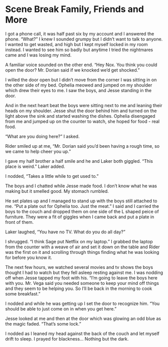 #  Scene Break Family, Friends and More

I got a phone call, it was half past six by my account and I answered the phone.
“What?” I knew I sounded grumpy but I didn’t want to talk to anyone. I wanted to
get wasted, and high but I kept myself locked in my room instead. I wanted to
see him so badly but anytime I tried the nightmares came and I was losing my
mind.

A familiar voice sounded on the other end. “Hey Nox. You think you could open
the door? Mr. Dorian said if we knocked we’d get shocked.”

I willed the door open but I didn’t move from the corner I was sitting in on the
other side of my bed. Ophelia meowed and jumped on my shoulder which drew their
eyes to me. I saw the boys, and Jesse standing in the door.

And in the next heart beat the boys were sitting next to me and leaning their
heads on my shoulder. Jesse shut the door behind him and turned on the light
above the sink and started washing the dishes. Ophelia disengaged from me and
jumped up on the counter to watch, she hoped for food - real food.

“What are you doing here?” I asked.

Rider smiled up at me, “Mr. Dorian said you’d been having a rough time, so we
came to help cheer you up.”

I gave my half brother a half smile and he and Laker both giggled. “This place
is weird.” Laker added.

I nodded, “Takes a little while to get used to.”

The boys and I chatted while Jesse made food. I don’t know what he was making
but it smelled good. My stomach rumbled.

He set plates up and I managed to stand up with the boys still attached to me.
“Put a plate out for Ophelia too. Just the meat.” I said and I carried the boys
to the couch and dropped them on one side of the L shaped peice of furniture.
They were a fit of giggles when I came back and put a plate in front of them.

Laker laughed, “You have no TV. What do you do all day?”

I shrugged. “I think Sage put Netflix on my laptop.” I grabbed the laptop from
the counter with a weave of air and set it down on the table and Rider was the
first on it and scrolling through things finding what he was looking for before
you know it.

The next few hours, we watched several movies and tv shows the boys thought I
had to watch but they fell asleep resting against me. I was nodding off when
Jesse tapped my foot with his. “I’m going to leave the boys here with you. Mr.
Vega said you needed someone to keep your mind off things and they seem to be
helping you. So I’ll be back in the morning to cook some breakfast.”

I nodded and while he was getting up I set the door to recognize him. “You
should be able to just come on in when you get here.”

Jesse looked at me and then at the door which was glowing an odd blue as the
magic faded. “That’s some lock.”

I nodded as I leaned my head against the back of the couch and let myself drift
to sleep. I prayed for blackness… Nothing but the dark.

